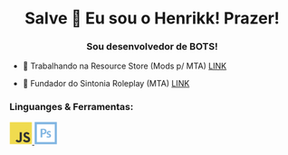 <h1 align="center">Salve 🤙 Eu sou o Henrikk! Prazer!</h1>
<h3 align="center">Sou desenvolvedor de BOTS!</h3>

- 🔭 Trabalhando na Resource Store (Mods p/ MTA) [LINK](https://discord.gg/S5EX5wwAcH)

- 🎃 Fundador do Sintonia Roleplay (MTA) [LINK](https://discord.gg/QXFTenxN29)


<h3 align="left">Linguanges & Ferramentas:</h3>
<p align="left"> <a href="https://developer.mozilla.org/en-US/docs/Web/JavaScript" target="_blank"> <img src="https://raw.githubusercontent.com/devicons/devicon/master/icons/javascript/javascript-original.svg" alt="javascript" width="40" height="40"/> </a> <a href="https://www.photoshop.com/en" target="_blank"> <img src="https://raw.githubusercontent.com/devicons/devicon/master/icons/photoshop/photoshop-line.svg" alt="photoshop" width="40" height="40"/> </a> </p>
